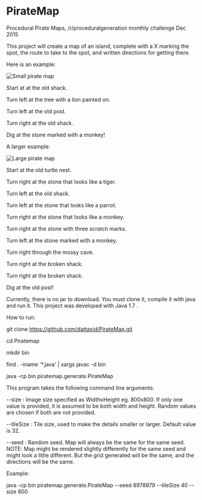 # PirateMap
Procedural Pirate Maps, /r/proceduralgeneration monthly challenge Dec 2015

This project will create a map of an island, complete with a X marking the spot, the route to take to the spot, and written directions for getting there.


Here is an example:

![Small pirate map](https://cloud.githubusercontent.com/assets/15094408/11775749/511219b8-a1f6-11e5-8794-1768a03b8a2d.png)

Start at at the old shack.

Turn left at the tree with a lion painted on.

Turn left at the old post.

Turn right at the old shack.

Dig at the stone marked with a monkey!


A larger example:

![Large pirate map](https://cloud.githubusercontent.com/assets/15094408/11775792/ac1278bc-a1f6-11e5-99d8-0e90984afc08.png)

Start at the old turtle nest.

Turn right at the stone that looks like a tiger.

Turn left at the old shack.

Turn left at the stone that looks like a parrot.

Turn right at the stone that looks like a monkey.

Turn right at the stone with three scratch marks.

Turn left at the stone marked with a monkey.

Turn right through the mossy cave.

Turn right at the broken shack.

Turn right at the broken shack.

Dig at the old post!


Currently, there is no jar to download. You must clone it, compile it with java and run it. This project was developed with Java 1.7 .

How to run:

git clone https://github.com/dattasid/PirateMap.git

cd Piratemap

mkdir bin

find . -iname '*.java' | xargs javac  -d  bin

java -cp  bin piratemap.generate.PirateMap


This program takes the following command line arguments:

--size :  Image size specified as WidthxHeight eg. 800x800. If only one value is provided, it is assumed to be both width and height. Random values are chosen if both are  not provided.

--tileSize : Tile size, used to make the details smaller or larger. Default value is 32.

--seed : Random seed. Map will always be the same for the same seed. NOTE: Map might be rendered slightly differently for the same seed and might look a little different. But the grid generated will be the same, and the directions will be the same.

Example:

java -cp  bin piratemap.generate.PirateMap --seed 8978979 --tileSize 40 --size 800


